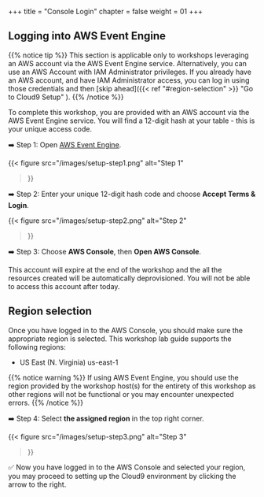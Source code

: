 +++
title = "Console Login"
chapter = false
weight = 01
+++

## Logging into AWS Event Engine
{{% notice tip %}}
This section is applicable only to workshops leveraging an AWS account via the AWS Event Engine service. Alternatively, you can use an AWS Account with IAM Administrator privileges. If you already have an AWS account, and have IAM Administrator access, you can log in using those credentials and then [skip ahead]({{< ref "#region-selection" >}} "Go to Cloud9 Setup" ).
{{% /notice %}}


To complete this workshop, you are provided with an AWS account via the AWS Event Engine service. You will find a 12-digit hash at your table - this is your unique access code.

➡️ Step 1: Open <a href="https://dashboard.eventengine.run" target="_blank">AWS Event Engine</a>.

{{< figure
    src="/images/setup-step1.png"
    alt="Step 1"
>}}

➡️ Step 2: Enter your unique 12-digit hash code and choose **Accept Terms & Login**.

{{< figure
    src="/images/setup-step2.png"
    alt="Step 2"
>}}

➡️ Step 3: Choose **AWS Console**, then **Open AWS Console**.

This account will expire at the end of the workshop and the all the resources created will be automatically deprovisioned. You will not be able to access this account after today.

## Region selection

Once you have logged in to the AWS Console, you should make sure the appropriate region is selected. This workshop lab guide supports the following regions:

- US East (N. Virginia) us-east-1

{{% notice warning %}}
If using AWS Event Engine, you should use the region provided by the workshop host(s) for the entirety of this workshop as other regions will not be functional or you may encounter unexpected errors.
{{% /notice %}}

➡️ Step 4: Select **the assigned region** in the top right corner.

{{< figure
    src="/images/setup-step3.png"
    alt="Step 3"
>}}


:white_check_mark: Now you have logged in to the AWS Console and selected your region, you may proceed to setting up the Cloud9 environment by clicking the arrow to the right.

